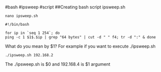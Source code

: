 #bash
#ipsweep
#script
##Creating bash script ipsweep.sh

```
nano ipsweep.sh

#!/bin/bash

for ip in `seq 1 254`; do
ping -c 1 $1$.$ip | grep "64 bytes" | cut -d " " f4; tr -d ":" & done
```
What do you mean by $1? For example if you want to execute ./ipsweep.sh
```
./ipsweep.sh 192.168.2
```
The ./ipsweep.sh is $0 and 192.168.4 is $1 argument
